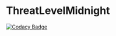 # ThreatLevelMidnight

[![Codacy Badge](https://api.codacy.com/project/badge/Grade/2ad4a2396b66468ca65800bb2e14b5bf)](https://app.codacy.com/gh/alielsokary/ThreatLevelMidnight?utm_source=github.com&utm_medium=referral&utm_content=alielsokary/ThreatLevelMidnight&utm_campaign=Badge_Grade_Settings)